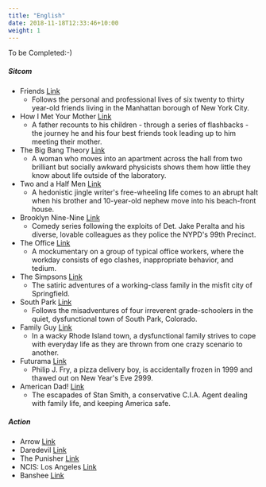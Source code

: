 ```yaml
---
title: "English"
date: 2018-11-18T12:33:46+10:00
weight: 1
---
```


To be Completed:-)


##### Sitcom

* Friends [Link](https://www.imdb.com/title/tt0108778/?ref_=fn_al_tt_1)
  - Follows the personal and professional lives of six twenty to thirty year-old friends living in the Manhattan borough of New York City.
* How I Met Your Mother [Link](https://www.imdb.com/title/tt0460649/?ref_=tt_sims_tt_i_1)
  - A father recounts to his children - through a series of flashbacks - the journey he and his four best friends took leading up to him meeting their mother.
* The Big Bang Theory [Link](https://www.imdb.com/title/tt0898266/?ref_=tt_sims_tt_i_2)
  - A woman who moves into an apartment across the hall from two brilliant but socially awkward physicists shows them how little they know about life outside of the laboratory.
* Two and a Half Men [Link](https://www.imdb.com/title/tt0369179/?ref_=tt_sims_tt_i_8)
  - A hedonistic jingle writer's free-wheeling life comes to an abrupt halt when his brother and 10-year-old nephew move into his beach-front house.
* Brooklyn Nine-Nine [Link](https://www.imdb.com/title/tt2467372/?ref_=tt_sims_tt_i_5)
  - Comedy series following the exploits of Det. Jake Peralta and his diverse, lovable colleagues as they police the NYPD's 99th Precinct.
* The Office [Link](https://www.imdb.com/title/tt0386676/?ref_=adv_li_tt)
  - A mockumentary on a group of typical office workers, where the workday consists of ego clashes, inappropriate behavior, and tedium.
* The Simpsons [Link](https://www.imdb.com/title/tt0096697/?ref_=adv_li_tt)
  - The satiric adventures of a working-class family in the misfit city of Springfield.
* South Park [Link](https://www.imdb.com/title/tt0121955/?ref_=adv_li_tt)
  - Follows the misadventures of four irreverent grade-schoolers in the quiet, dysfunctional town of South Park, Colorado.
* Family Guy [Link](https://www.imdb.com/title/tt0182576/?ref_=adv_li_tt)
  - In a wacky Rhode Island town, a dysfunctional family strives to cope with everyday life as they are thrown from one crazy scenario to another.
* Futurama [Link](https://www.imdb.com/title/tt0149460/?ref_=nv_sr_srsg_0)
  - Philip J. Fry, a pizza delivery boy, is accidentally frozen in 1999 and thawed out on New Year's Eve 2999.
* American Dad! [Link](https://www.imdb.com/title/tt0397306/?ref_=tt_sims_tt_i_3)
  - The escapades of Stan Smith, a conservative C.I.A. Agent dealing with family life, and keeping America safe.

##### Action

* Arrow [Link](https://www.imdb.com/title/tt2193021/?ref_=fn_al_tt_1)
* Daredevil [Link](https://www.imdb.com/title/tt3322312/?ref_=tt_sims_tt_i_9)
* The Punisher [Link](https://www.imdb.com/title/tt5675620/?ref_=tt_sims_tt_i_12)
* NCIS: Los Angeles [Link](https://www.imdb.com/title/tt1378167/?ref_=adv_li_tt)
* Banshee [Link](https://www.imdb.com/title/tt2017109/?ref_=adv_li_tt)
